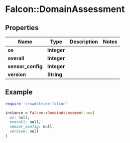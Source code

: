 # Falcon::DomainAssessment

## Properties

| Name | Type | Description | Notes |
| ---- | ---- | ----------- | ----- |
| **os** | **Integer** |  |  |
| **overall** | **Integer** |  |  |
| **sensor_config** | **Integer** |  |  |
| **version** | **String** |  |  |

## Example

```ruby
require 'crowdstrike-falcon'

instance = Falcon::DomainAssessment.new(
  os: null,
  overall: null,
  sensor_config: null,
  version: null
)
```

